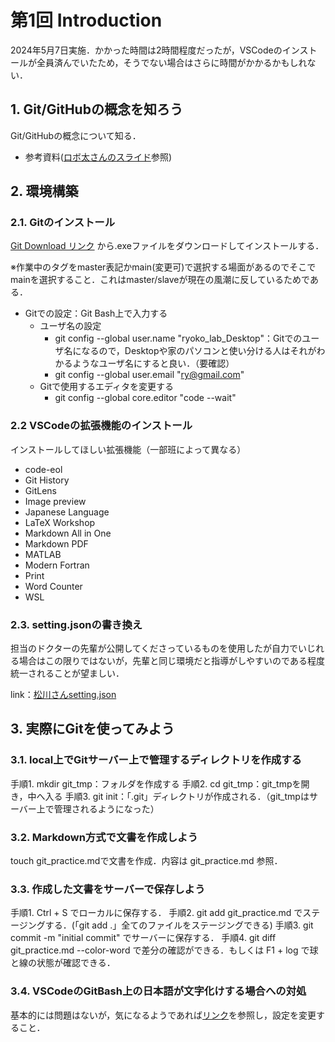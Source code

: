 # 第1回 Introduction

2024年5月7日実施．かかった時間は2時間程度だったが，VSCodeのインストールが全員済んでいたため，そうでない場合はさらに時間がかかるかもしれない．

## 1. Git/GitHubの概念を知ろう

Git/GitHubの概念について知る．
- 参考資料([ロボ太さんのスライド](https://kaityo256.github.io/github/)参照)



## 2. 環境構築

### 2.1. Gitのインストール

 [Git Download リンク](https://git-scm.com/downloads) から.exeファイルをダウンロードしてインストールする．
 
 ※作業中のタグをmaster表記かmain(変更可)で選択する場面があるのでそこでmainを選択すること．これはmaster/slaveが現在の風潮に反しているためである．

- Gitでの設定：Git Bash上で入力する
  - ユーザ名の設定
    - git config --global user.name "ryoko_lab_Desktop"：Gitでのユーザ名になるので，Desktopや家のパソコンと使い分ける人はそれがわかるようなユーザ名にすると良い．（要確認）
    - git config --global user.email "ry@gmail.com"
  - Gitで使用するエディタを変更する
    - git config --global core.editor "code --wait"


### 2.2 VSCodeの拡張機能のインストール

インストールしてほしい拡張機能（一部班によって異なる）
- code-eol
- Git History
- GitLens
- Image preview
- Japanese Language
- LaTeX Workshop
- Markdown All in One
- Markdown PDF
- MATLAB
- Modern Fortran
- Print
- Word Counter
- WSL


### 2.3. setting.jsonの書き換え

担当のドクターの先輩が公開してくださっているものを使用したが自力でいじれる場合はこの限りではないが，先輩と同じ環境だと指導がしやすいのである程度統一されることが望ましい．

link：[松川さんsetting.json](https://gist.github.com/Yuki-MATSUKAWA/465ecd0ebcbd157e48ac1e3619c9a08c)



## 3. 実際にGitを使ってみよう

### 3.1. local上でGitサーバー上で管理するディレクトリを作成する

手順1. mkdir git_tmp：フォルダを作成する
手順2. cd git_tmp：git_tmpを開き，中へ入る
手順3. git init：「.git」ディレクトリが作成される．（git_tmpはサーバー上で管理されるようになった）

### 3.2. Markdown方式で文書を作成しよう

touch git_practice.mdで文書を作成．内容は git_practice.md 参照．

### 3.3. 作成した文書をサーバーで保存しよう

手順1. Ctrl + S でローカルに保存する．
手順2. git add git_practice.md でステージングする．(「git add .」全てのファイルをステージングできる)
手順3. git commit -m "initial commit" でサーバーに保存する．
手順4. git diff git_practice.md --color-word で差分の確認ができる．もしくは F1 + log で球と線の状態が確認できる．


### 3.4. VSCodeのGitBash上の日本語が文字化けする場合への対処

基本的には問題はないが，気になるようであれば[リンク](https://qiita.com/OharanD/items/616021c72f8890a429dd)を参照し，設定を変更すること．

